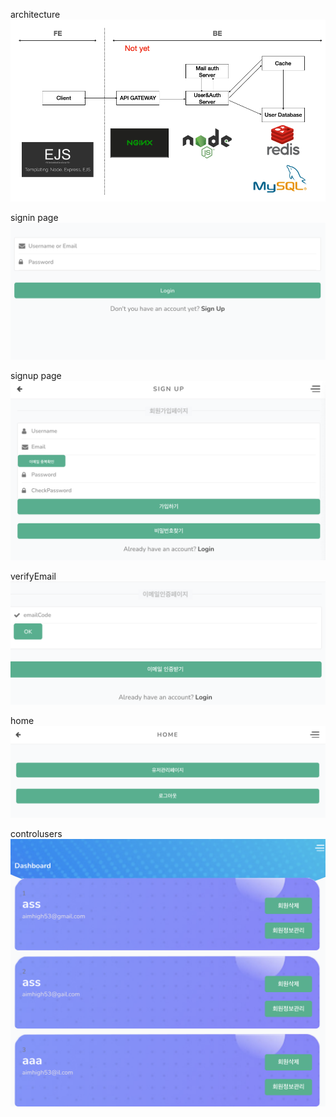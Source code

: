 architecture
![architecture](./image/architecture.png)

signin page
![signin](./image/signin.png)

signup page
![signup](./image/signup.png)

verifyEmail
![verifyEmail](./image/verifyEmail.png)

home
![home](./image/home.png)

controlusers
![controlusers](./image/controlusers.png)

